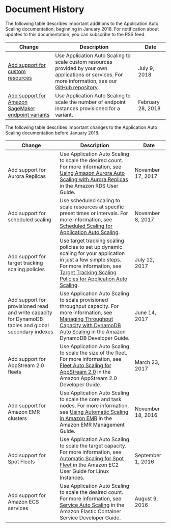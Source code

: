# Document History<a name="doc-history"></a>

The following table describes important additions to the Application Auto Scaling documentation, beginning in January 2018\. For notification about updates to this documentation, you can subscribe to the RSS feed\.

| Change | Description | Date | 
| --- |--- |--- |
| [Add support for custom resources](#doc-history) | Use Application Auto Scaling to scale custom resources provided by your own applications or services\. For more information, see our [GitHub repository](https://github.com/aws/aws-auto-scaling-custom-resource)\. | July 9, 2018 | 
| [Add support for Amazon SageMaker endpoint variants](#doc-history) | Use Application Auto Scaling to scale the number of endpoint instances provisioned for a variant\. | February 28, 2018 | 

The following table describes important changes to the Application Auto Scaling documentation before January 2018\.


| Change | Description | Date | 
| --- | --- | --- | 
| Add support for Aurora Replicas | Use Application Auto Scaling to scale the desired count\. For more information, see [Using Amazon Aurora Auto Scaling with Aurora Replicas](https://docs.aws.amazon.com/AmazonRDS/latest/UserGuide/Aurora.Integrating.AutoScaling.html) in the Amazon RDS User Guide\. | November 17, 2017 | 
| Add support for scheduled scaling | Use scheduled scaling to scale resources at specific preset times or intervals\. For more information, see [Scheduled Scaling for Application Auto Scaling](https://docs.aws.amazon.com/autoscaling/application/userguide/application-auto-scaling-scheduled-scaling.html)\. | November 8, 2017 | 
| Add support for target tracking scaling policies | Use target tracking scaling policies to set up dynamic scaling for your application in just a few simple steps\. For more information, see [Target Tracking Scaling Policies for Application Auto Scaling](https://docs.aws.amazon.com/autoscaling/application/userguide/application-auto-scaling-target-tracking.html)\. | July 12, 2017 | 
| Add support for provisioned read and write capacity for DynamoDB tables and global secondary indexes | Use Application Auto Scaling to scale provisioned throughput capacity\. For more information, see [Managing Throughput Capacity with DynamoDB Auto Scaling](https://docs.aws.amazon.com/amazondynamodb/latest/developerguide/AutoScaling.html) in the Amazon DynamoDB Developer Guide\. | June 14, 2017 | 
| Add support for AppStream 2\.0 fleets | Use Application Auto Scaling to scale the size of the fleet\. For more information, see [Fleet Auto Scaling for AppStream 2\.0](https://docs.aws.amazon.com/appstream2/latest/developerguide/autoscaling.html) in the Amazon AppStream 2\.0 Developer Guide\. | March 23, 2017 | 
| Add support for Amazon EMR clusters | Use Application Auto Scaling to scale the core and task nodes\. For more information, see [Using Automatic Scaling in Amazon EMR](https://docs.aws.amazon.com/emr/latest/ManagementGuide/emr-automatic-scaling.html) in the Amazon EMR Management Guide\. | November 18, 2016 | 
| Add support for Spot Fleets | Use Application Auto Scaling to scale the target capacity\. For more information, see [Automatic Scaling for Spot Fleet](https://docs.aws.amazon.com/AWSEC2/latest/UserGuide/spot-fleet-automatic-scaling.html) in the Amazon EC2 User Guide for Linux Instances\. | September 1, 2016 | 
| Add support for Amazon ECS services | Use Application Auto Scaling to scale the desired count\. For more information, see [Service Auto Scaling](https://docs.aws.amazon.com/AmazonECS/latest/developerguide/service-auto-scaling.html) in the Amazon Elastic Container Service Developer Guide\. | August 9, 2016 | 